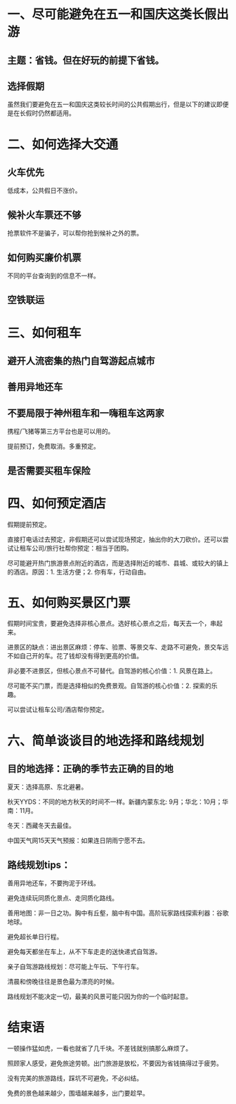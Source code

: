# 一、尽可能避免在五一和国庆这类长假出游

## 主题：省钱。但在好玩的前提下省钱。

## 选择假期

虽然我们要避免在五一和国庆这类较长时间的公共假期出行，但是以下的建议即便是在长假时仍然都适用。

# 二、如何选择大交通

## 火车优先
低成本，公共假日不涨价。

## 候补火车票还不够
抢票软件不是骗子，可以帮你抢到候补之外的票。

## 如何购买廉价机票

不同的平台查询到的信息不一样。

## 空铁联运

# 三、如何租车

## 避开人流密集的热门自驾游起点城市

## 善用异地还车

## 不要局限于神州租车和一嗨租车这两家

携程/飞猪等第三方平台也是可以用的。

提前预订，免费取消。多重预定。

## 是否需要买租车保险

# 四、如何预定酒店

假期提前预定。

直接打电话过去预定，非假期还可以尝试现场预定，抽出你的大刀砍价。还可以尝试让租车公司/旅行社帮你预定：相当于团购。

尽可能避开热门旅游景点附近的酒店，而是选择附近的城市、县城、或较大的镇上的酒店。原因：1. 生活方便；2. 你有车，行动自由。

# 五、如何购买景区门票

假期时间宝贵，要避免选择非核心景点。选好核心景点之后，每天去一个，串起来。

进景区的缺点：进出景区麻烦：停车、验票、等景交车、走路不可避免，景交车远不如自己开的车。花了钱却没有得到更高的价值。

非必要不进景区，但核心景点不可替代。自驾游的核心价值：1. 风景在路上。

尽可能不买门票，而是选择相似的免费景观。自驾游的核心价值：2. 探索的乐趣。

可以尝试让租车公司/酒店帮你预定。

# 六、简单谈谈目的地选择和路线规划

## 目的地选择：正确的季节去正确的目的地

夏天：选择高原、东北避暑。

秋天YYDS：不同的地方秋天的时间不一样。新疆内蒙东北: 9月；华北：10月；华南：11月。

冬天：西藏冬天去最佳。

中国天气网15天天气预报：如果连日阴雨宁愿不去。

## 路线规划tips：

善用异地还车，不要拘泥于环线。

避免连续玩同质化景点、走同质化路线。

善用地图：非一日之功。胸中有丘壑，脑中有中国。高阶玩家路线探索利器：谷歌地球。

避免超长单日行程。

避免每天都坐在车上，从不下车走走的送快递式自驾游。

亲子自驾游路线规划：尽可能上午玩、下午行车。

清晨和傍晚往往是景色最为漂亮的时候。

路线规划不能决定一切，最美的风景可能只因为你的一个临时起意。

# 结束语

一顿操作猛如虎，一看也就省了几千块。不差钱就别搞那么麻烦了。

照顾家人感受，避免旅途劳顿。出门旅游是放松，不要因为省钱搞得过于疲劳。

没有完美的旅游路线，踩坑不可避免，不必纠结。

免费的景色越来越少，围墙越来越多，出门要趁早。
